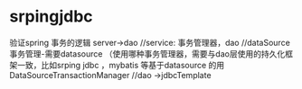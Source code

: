 # srpingjdbc

验证spring 事务的逻辑
server->dao
//service: 事务管理器，dao
//dataSource事务管理-需要datasource （使用哪种事务管理器，需要与dao层使用的持久化框架一致，比如srping jdbc ，mybatis 等基于datasource 的用DataSourceTransactionManager
//dao ->jdbcTemplate
